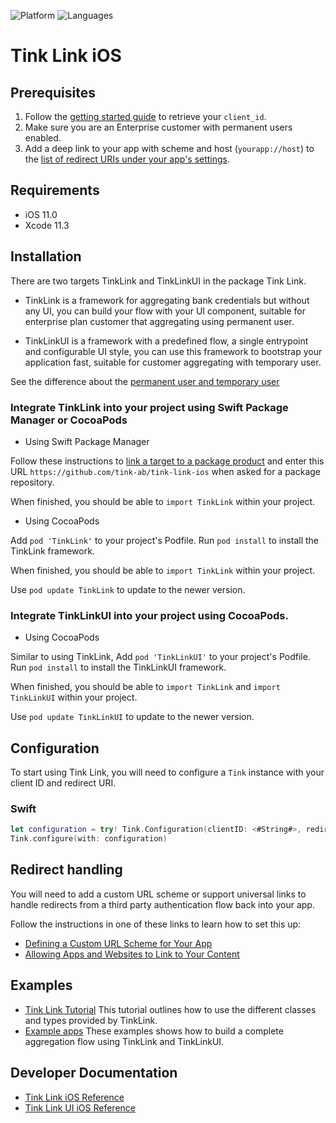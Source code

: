 ![Platform](https://img.shields.io/badge/platform-iOS-orange.svg)
![Languages](https://img.shields.io/badge/languages-swift-orange.svg)

# Tink Link iOS

## Prerequisites

1. Follow the [getting started guide](https://docs.tink.com/resources/getting-started/set-up-your-account) to retrieve your `client_id`.
2. Make sure you are an Enterprise customer with permanent users enabled.
3. Add a deep link to your app with scheme and host (`yourapp://host`) to the [list of redirect URIs under your app's settings](https://console.tink.com/overview).

## Requirements

- iOS 11.0
- Xcode 11.3

## Installation
There are two targets TinkLink and TinkLinkUI in the package Tink Link.
- TinkLink is a framework for aggregating bank credentials but without any UI, you can build your flow with your UI component, suitable for enterprise plan customer that aggregating using permanent user.

- TinkLinkUI is a framework with a predefined flow, a single entrypoint and configurable UI style, you can use this framework to bootstrap your application fast, suitable for customer aggregating with temporary user.

See the difference about the [permanent user and temporary user](https://docs.tink.com/resources/tutorials/permanent-users)

### Integrate TinkLink into your project using Swift Package Manager or CocoaPods
- Using Swift Package Manager

Follow these instructions to [link a target to a package product](https://help.apple.com/xcode/mac/current/#/devb83d64851) and enter this URL `https://github.com/tink-ab/tink-link-ios` when asked for a package repository.

When finished, you should be able to `import TinkLink` within your project.

- Using CocoaPods

Add `pod 'TinkLink'` to your project's Podfile. Run `pod install` to install the TinkLink framework.

When finished, you should be able to `import TinkLink` within your project.

Use `pod update TinkLink` to update to the newer version.

### Integrate TinkLinkUI into your project using CocoaPods.
- Using CocoaPods

Similar to using TinkLink, Add `pod 'TinkLinkUI'` to your project's Podfile. Run `pod install` to install the TinkLinkUI framework.

When finished, you should be able to `import TinkLink` and `import TinkLinkUI` within your project.

Use `pod update TinkLinkUI` to update to the newer version.

## Configuration

To start using Tink Link, you will need to configure a `Tink` instance with your client ID and redirect URI.

### Swift

```swift
let configuration = try! Tink.Configuration(clientID: <#String#>, redirectURI: <#URL#>)
Tink.configure(with: configuration)
```

## Redirect handling

You will need to add a custom URL scheme or support universal links to handle redirects from a third party authentication flow back into your app.

Follow the instructions in one of these links to learn how to set this up:

- [Defining a Custom URL Scheme for Your App](https://developer.apple.com/documentation/uikit/inter-process_communication/allowing_apps_and_websites_to_link_to_your_content/defining_a_custom_url_scheme_for_your_app)
- [Allowing Apps and Websites to Link to Your Content](https://developer.apple.com/documentation/uikit/inter-process_communication/allowing_apps_and_websites_to_link_to_your_content)

## Examples

- [Tink Link Tutorial](https://docs.tink.com/resources/tutorials/tink-link-sdk-ios-tutorial) This tutorial outlines how to use the different classes and types provided by TinkLink.
- [Example apps](Examples) These examples shows how to build a complete aggregation flow using TinkLink and TinkLinkUI.

## Developer Documentation
- [Tink Link iOS Reference](https://tink-ab.github.io/tink-link-ios)
- [Tink Link UI iOS Reference](https://tink-ab.github.io/tink-link-ios/tinklinkui)
